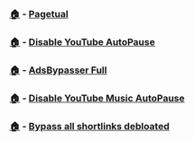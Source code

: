 ### [:house:](https://greasyfork.org/vi/scripts/438684-pagetual) - [Pagetual](https://raw.githubusercontent.com/gnadgnaoh/Userscripts/release/release/Pagetual.user.js)

### [:house:](https://greasyfork.org/vi/scripts/457219-disable-youtube-autopause) - [Disable YouTube AutoPause](https://raw.githubusercontent.com/gnadgnaoh/Userscripts/release/release/Disable20YouTube20AutoPause.user.js)

### [:house:](https://adsbypasser.github.io/) - [AdsBypasser Full](https://raw.githubusercontent.com/gnadgnaoh/Userscripts/release/release/adsbypasser.full.es7.user.js)

### [:house:](https://greasyfork.org/en/scripts/464888-disable-youtube-music-autopause) - [Disable YouTube Music AutoPause](https://raw.githubusercontent.com/gnadgnaoh/Userscripts/release/release/Disable20YouTube20Music20AutoPause.user.js)

### [:house:](https://raw.githubusercontent.com/gnadgnaoh/Userscripts/release/release/BypassAllShortlinks.user.js) - [Bypass all shortlinks debloated](https://codeberg.org/Amm0ni4/bypass-all-shortlinks-debloated/raw/branch/main/Bypass_All_Shortlinks.user.js)
